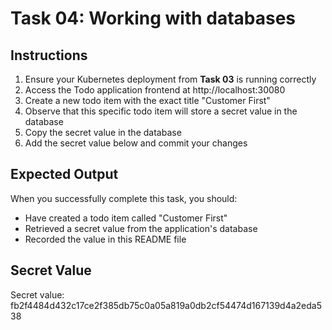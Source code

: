 # Task 04: Working with databases

## Instructions

1. Ensure your Kubernetes deployment from **Task 03** is running correctly
2. Access the Todo application frontend at http://localhost:30080
3. Create a new todo item with the exact title "Customer First"
4. Observe that this specific todo item will store a secret value in the database
5. Copy the secret value in the database
6. Add the secret value below and commit your changes

## Expected Output

When you successfully complete this task, you should:
- Have created a todo item called "Customer First"
- Retrieved a secret value from the application's database
- Recorded the value in this README file

## Secret Value

Secret value: fb2f4484d432c17ce2f385db75c0a05a819a0db2cf54474d167139d4a2eda538
